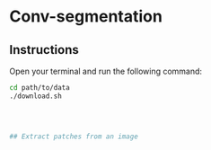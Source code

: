 # Conv-segmentation

## Instructions 
Open your terminal and run the following command: 
```bash
cd path/to/data
./download.sh


 

## Extract patches from an image



